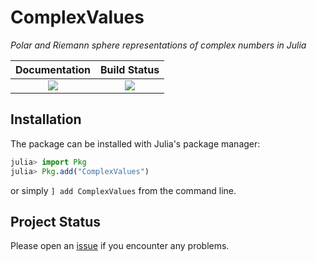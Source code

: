 # ComplexValues
*Polar and Riemann sphere representations of complex numbers in Julia*

**Documentation**           | **Build Status**          |
|:-------------------------:|:----------------------------:|
| [![][docs-stable-img]][docs-stable-url] | [![][travis-img]][travis-url]  |

## Installation

The package can be installed with Julia's package manager:

```julia
julia> import Pkg
julia> Pkg.add("ComplexValues")
```

or simply `] add ComplexValues` from the command line.

## Project Status

Please open an [issue][issues-url] if you encounter any problems. 

[docs-latest-img]: https://img.shields.io/badge/docs-latest-blue.svg
[docs-latest-url]: https://complexvariables.github.io/ComplexValues.jl/latest

[docs-stable-img]: https://img.shields.io/badge/docs-stable-blue.svg
[docs-stable-url]: https://complexvariables.github.io/ComplexValues.jl/stable

[travis-img]: https://travis-ci.com/complexvariables/ComplexValues.jl.svg?branch=master
[travis-url]: https://travis-ci.com/complexvariables/ComplexValues.jl

[issues-url]: https://github.com/complexvariables/ComplexValues.jl/issues
